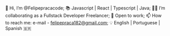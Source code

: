 
👋 Hi, I’m @Felipepracacode;
📚 Javascript | React | Typescript | Java;
🧑‍💻 I’m collaborating as a Fullstack Developer Freelancer;
👀 Open to work;
📫 How to reach me: e-mail - felipepraca182@gmail.com;
💡 English | Portuguese | Spanish 🇧🇷

